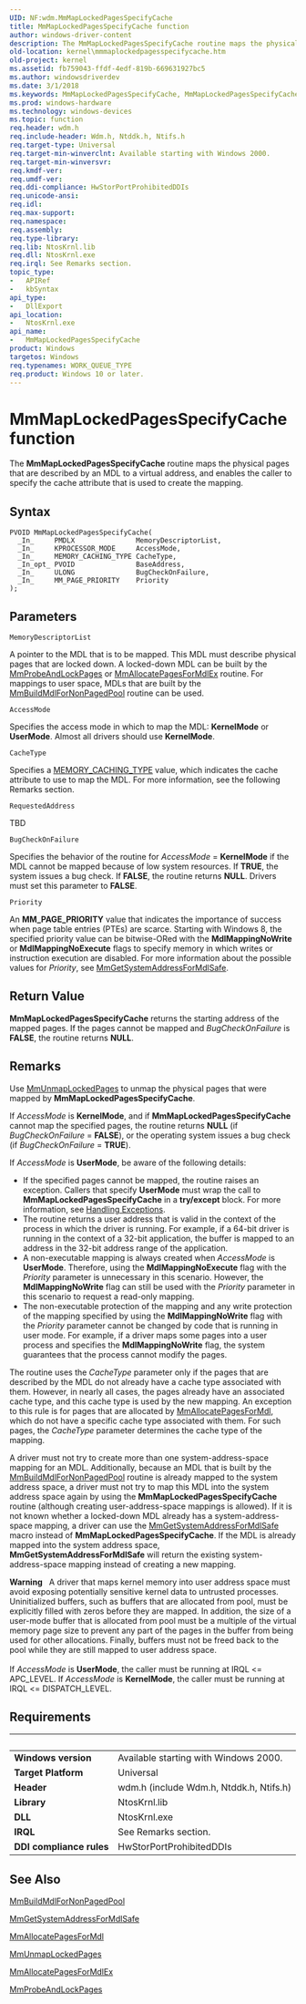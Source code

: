 ```yaml
---
UID: NF:wdm.MmMapLockedPagesSpecifyCache
title: MmMapLockedPagesSpecifyCache function
author: windows-driver-content
description: The MmMapLockedPagesSpecifyCache routine maps the physical pages that are described by an MDL to a virtual address, and enables the caller to specify the cache attribute that is used to create the mapping.
old-location: kernel\mmmaplockedpagesspecifycache.htm
old-project: kernel
ms.assetid: fb759043-ffdf-4edf-819b-669631927bc5
ms.author: windowsdriverdev
ms.date: 3/1/2018
ms.keywords: MmMapLockedPagesSpecifyCache, MmMapLockedPagesSpecifyCache routine [Kernel-Mode Driver Architecture], k106_337c0e8a-c098-46a8-b820-db78be002148.xml, kernel.mmmaplockedpagesspecifycache, wdm/MmMapLockedPagesSpecifyCache
ms.prod: windows-hardware
ms.technology: windows-devices
ms.topic: function
req.header: wdm.h
req.include-header: Wdm.h, Ntddk.h, Ntifs.h
req.target-type: Universal
req.target-min-winverclnt: Available starting with Windows 2000.
req.target-min-winversvr: 
req.kmdf-ver: 
req.umdf-ver: 
req.ddi-compliance: HwStorPortProhibitedDDIs
req.unicode-ansi: 
req.idl: 
req.max-support: 
req.namespace: 
req.assembly: 
req.type-library: 
req.lib: NtosKrnl.lib
req.dll: NtosKrnl.exe
req.irql: See Remarks section.
topic_type:
-	APIRef
-	kbSyntax
api_type:
-	DllExport
api_location:
-	NtosKrnl.exe
api_name:
-	MmMapLockedPagesSpecifyCache
product: Windows
targetos: Windows
req.typenames: WORK_QUEUE_TYPE
req.product: Windows 10 or later.
---
```



# MmMapLockedPagesSpecifyCache function
The <b>MmMapLockedPagesSpecifyCache</b> routine maps the physical pages that are described by an MDL to a virtual address, and enables the caller to specify the cache attribute that is used to create the mapping.

## Syntax

````
PVOID MmMapLockedPagesSpecifyCache(
  _In_     PMDLX               MemoryDescriptorList,
  _In_     KPROCESSOR_MODE     AccessMode,
  _In_     MEMORY_CACHING_TYPE CacheType,
  _In_opt_ PVOID               BaseAddress,
  _In_     ULONG               BugCheckOnFailure,
  _In_     MM_PAGE_PRIORITY    Priority
);
````

## Parameters

`MemoryDescriptorList`

A pointer to the MDL that is to be mapped. This MDL must describe physical pages that are locked down. A locked-down MDL can be built by the <a href="..\wdm\nf-wdm-mmprobeandlockpages.md">MmProbeAndLockPages</a> or <a href="..\wdm\nf-wdm-mmallocatepagesformdlex.md">MmAllocatePagesForMdlEx</a> routine. For mappings to user space, MDLs that are built by the <a href="..\wdm\nf-wdm-mmbuildmdlfornonpagedpool.md">MmBuildMdlForNonPagedPool</a> routine can be used.

`AccessMode`

Specifies the access mode in which to map the MDL: <b>KernelMode</b> or <b>UserMode</b>. Almost all drivers should use <b>KernelMode</b>.

`CacheType`

Specifies a <a href="..\wudfwdm\ne-wudfwdm-_memory_caching_type.md">MEMORY_CACHING_TYPE</a> value, which indicates the cache attribute to use to map the MDL. For more information, see the following Remarks section.

`RequestedAddress`

TBD

`BugCheckOnFailure`

Specifies the behavior of the routine for <i>AccessMode</i> = <b>KernelMode</b> if the MDL cannot be mapped because of low system resources. If <b>TRUE</b>, the system issues a bug check. If <b>FALSE</b>, the routine returns <b>NULL</b>. Drivers must set this parameter to <b>FALSE</b>.

`Priority`

An <b>MM_PAGE_PRIORITY</b> value that indicates the importance of success when page table entries (PTEs) are scarce. Starting with Windows 8, the specified priority value can be bitwise-ORed with the <b>MdlMappingNoWrite</b> or <b>MdlMappingNoExecute</b> flags to specify memory in which writes or instruction execution are disabled. For more information about the possible values for <i>Priority</i>, see <a href="https://msdn.microsoft.com/library/windows/hardware/ff554559">MmGetSystemAddressForMdlSafe</a>.


## Return Value

<b>MmMapLockedPagesSpecifyCache</b> returns the starting address of the mapped pages. If the pages cannot be mapped and <i>BugCheckOnFailure</i> is <b>FALSE</b>, the routine returns <b>NULL</b>.

## Remarks

Use <a href="..\wdm\nf-wdm-mmunmaplockedpages.md">MmUnmapLockedPages</a> to unmap the physical pages that were mapped by <b>MmMapLockedPagesSpecifyCache</b>.

If <i>AccessMode</i> is <b>KernelMode</b>, and if <b>MmMapLockedPagesSpecifyCache</b> cannot map the specified pages, the routine returns <b>NULL</b> (if <i>BugCheckOnFailure</i> = <b>FALSE</b>), or the operating system issues a bug check (if <i>BugCheckOnFailure</i> = <b>TRUE</b>).

If <i>AccessMode</i> is <b>UserMode</b>, be aware of the following details:

<ul>
<li>
If the specified pages cannot be mapped, the routine raises an exception. Callers that specify <b>UserMode</b> must wrap the call to <b>MmMapLockedPagesSpecifyCache</b> in a <b>try/except</b> block. For more information, see <a href="https://msdn.microsoft.com/library/windows/hardware/ff546823">Handling Exceptions</a>.

</li>
<li>
The routine returns a user address that is valid in the context of the process in which the driver is running. For example, if a 64-bit driver is running in the context of a 32-bit application, the buffer is mapped to an address in the 32-bit address range of the application. 

</li>
<li>
A non-executable mapping is always created when <i>AccessMode</i> is <b>UserMode</b>. Therefore, using the <b>MdlMappingNoExecute</b> flag with the <i>Priority</i> parameter is unnecessary in this scenario. However, the <b>MdlMappingNoWrite</b> flag can still be used with the <i>Priority</i> parameter in this scenario to request a read-only mapping.

</li>
<li>
The non-executable protection of the mapping and any write protection of the mapping specified by  using the <b>MdlMappingNoWrite</b> flag with the <i>Priority</i> parameter cannot be changed by code that is running in user mode. For example, if a driver maps some pages into a user process and specifies the <b>MdlMappingNoWrite</b> flag, the system guarantees that the process cannot modify the pages.

</li>
</ul>
The routine uses the <i>CacheType</i> parameter only if the pages that are described by the MDL do not already have a cache type associated with them. However, in nearly all cases, the pages already have an associated cache type, and this cache type is used by the new mapping. An exception to this rule is for pages that are allocated by <a href="..\wdm\nf-wdm-mmallocatepagesformdl.md">MmAllocatePagesForMdl</a>, which do not have a specific cache type associated with them. For such pages, the <i>CacheType</i> parameter determines the cache type of the mapping. 

A driver must not try to create more than one system-address-space mapping for an MDL. Additionally, because an MDL that is built by the <a href="..\wdm\nf-wdm-mmbuildmdlfornonpagedpool.md">MmBuildMdlForNonPagedPool</a> routine is already mapped to the system address space, a driver must not try to map this MDL into the system address space again by using the <b>MmMapLockedPagesSpecifyCache</b> routine (although creating user-address-space mappings is allowed). If it is not known whether a locked-down MDL already has a system-address-space mapping, a driver can use the <a href="https://msdn.microsoft.com/library/windows/hardware/ff554559">MmGetSystemAddressForMdlSafe</a> macro instead of <b>MmMapLockedPagesSpecifyCache</b>. If the MDL is already mapped into the system address space, <b>MmGetSystemAddressForMdlSafe</b> will return the existing system-address-space mapping instead of creating a new mapping.

<div class="alert"><b>Warning</b>    A driver that maps kernel memory into user address space must avoid exposing potentially sensitive kernel data to untrusted processes. Uninitialized buffers, such as buffers that are allocated from pool, must be explicitly filled with zeros before they are mapped. In addition, the size of a user-mode buffer that is allocated from pool must be a multiple of the virtual memory page size to prevent any part of the pages in the buffer from being used for other allocations. Finally, buffers must not be freed back to the pool while they are still mapped to user address space. </div>
<div> </div>
If <i>AccessMode</i> is <b>UserMode</b>, the caller must be running at IRQL &lt;= APC_LEVEL. If <i>AccessMode</i> is <b>KernelMode</b>, the caller must be running at IRQL &lt;= DISPATCH_LEVEL.

## Requirements
| &nbsp; | &nbsp; |
| ---- |:---- |
| **Windows version** | Available starting with Windows 2000.  |
| **Target Platform** | Universal |
| **Header** | wdm.h (include Wdm.h, Ntddk.h, Ntifs.h) |
| **Library** | NtosKrnl.lib |
| **DLL** | NtosKrnl.exe |
| **IRQL** | See Remarks section. |
| **DDI compliance rules** | HwStorPortProhibitedDDIs |

## See Also

<a href="..\wdm\nf-wdm-mmbuildmdlfornonpagedpool.md">MmBuildMdlForNonPagedPool</a>



<a href="https://msdn.microsoft.com/library/windows/hardware/ff554559">MmGetSystemAddressForMdlSafe</a>



<a href="..\wdm\nf-wdm-mmallocatepagesformdl.md">MmAllocatePagesForMdl</a>



<a href="..\wdm\nf-wdm-mmunmaplockedpages.md">MmUnmapLockedPages</a>



<a href="..\wdm\nf-wdm-mmallocatepagesformdlex.md">MmAllocatePagesForMdlEx</a>



<a href="..\wdm\nf-wdm-mmprobeandlockpages.md">MmProbeAndLockPages</a>